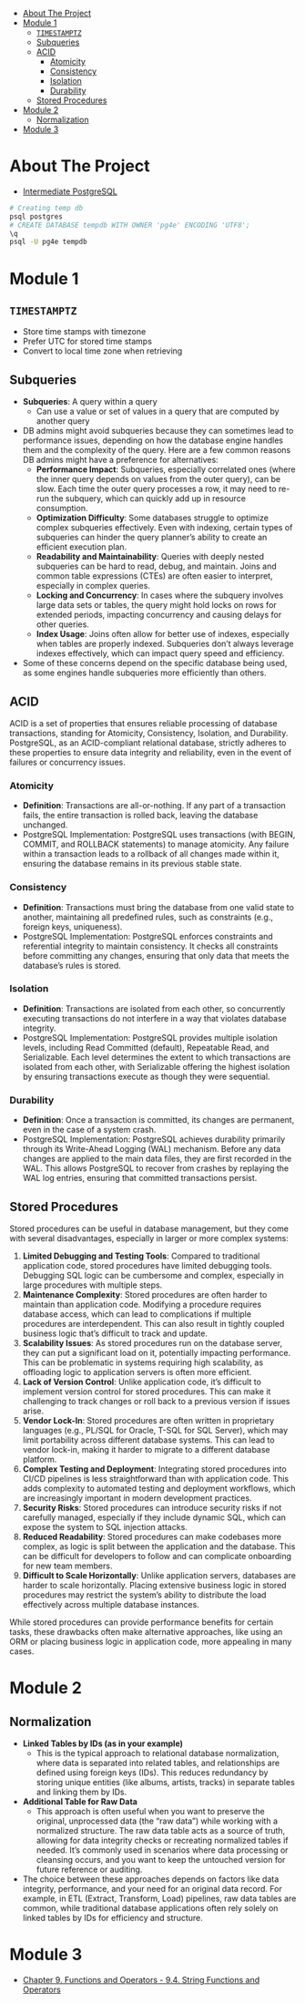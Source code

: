 - [About The Project](#about-the-project)
- [Module 1](#module-1)
  - [`TIMESTAMPTZ`](#timestamptz)
  - [Subqueries](#subqueries)
  - [ACID](#acid)
    - [Atomicity](#atomicity)
    - [Consistency](#consistency)
    - [Isolation](#isolation)
    - [Durability](#durability)
  - [Stored Procedures](#stored-procedures)
- [Module 2](#module-2)
  - [Normalization](#normalization)
- [Module 3](#module-3)

# About The Project

- [Intermediate PostgreSQL](https://www.coursera.org/learn/intermediate-postgresql)

```sh
# Creating temp db
psql postgres
# CREATE DATABASE tempdb WITH OWNER 'pg4e' ENCODING 'UTF8';
\q
psql -U pg4e tempdb
```

# Module 1

## `TIMESTAMPTZ`

- Store time stamps with timezone
- Prefer UTC for stored time stamps
- Convert to local time zone when retrieving

## Subqueries

- **Subqueries**: A query within a query
  - Can use a value or set of values in a query that are computed by another query
- DB admins might avoid subqueries because they can sometimes lead to performance issues, depending on how the database engine handles them and the complexity of the query. Here are a few common reasons DB admins might have a preference for alternatives:
  - **Performance Impact**: Subqueries, especially correlated ones (where the inner query depends on values from the outer query), can be slow. Each time the outer query processes a row, it may need to re-run the subquery, which can quickly add up in resource consumption.
  - **Optimization Difficulty**: Some databases struggle to optimize complex subqueries effectively. Even with indexing, certain types of subqueries can hinder the query planner’s ability to create an efficient execution plan.
  - **Readability and Maintainability**: Queries with deeply nested subqueries can be hard to read, debug, and maintain. Joins and common table expressions (CTEs) are often easier to interpret, especially in complex queries.
  - **Locking and Concurrency**: In cases where the subquery involves large data sets or tables, the query might hold locks on rows for extended periods, impacting concurrency and causing delays for other queries.
  - **Index Usage**: Joins often allow for better use of indexes, especially when tables are properly indexed. Subqueries don’t always leverage indexes effectively, which can impact query speed and efficiency.
- Some of these concerns depend on the specific database being used, as some engines handle subqueries more efficiently than others.

## ACID

ACID is a set of properties that ensures reliable processing of database transactions, standing for Atomicity, Consistency, Isolation, and Durability. PostgreSQL, as an ACID-compliant relational database, strictly adheres to these properties to ensure data integrity and reliability, even in the event of failures or concurrency issues.

### Atomicity

- **Definition**: Transactions are all-or-nothing. If any part of a transaction fails, the entire transaction is rolled back, leaving the database unchanged.
- PostgreSQL Implementation: PostgreSQL uses transactions (with BEGIN, COMMIT, and ROLLBACK statements) to manage atomicity. Any failure within a transaction leads to a rollback of all changes made within it, ensuring the database remains in its previous stable state.

### Consistency

- **Definition**: Transactions must bring the database from one valid state to another, maintaining all predefined rules, such as constraints (e.g., foreign keys, uniqueness).
- PostgreSQL Implementation: PostgreSQL enforces constraints and referential integrity to maintain consistency. It checks all constraints before committing any changes, ensuring that only data that meets the database’s rules is stored.

### Isolation

- **Definition**: Transactions are isolated from each other, so concurrently executing transactions do not interfere in a way that violates database integrity.
- PostgreSQL Implementation: PostgreSQL provides multiple isolation levels, including Read Committed (default), Repeatable Read, and Serializable. Each level determines the extent to which transactions are isolated from each other, with Serializable offering the highest isolation by ensuring transactions execute as though they were sequential.

### Durability

- **Definition**: Once a transaction is committed, its changes are permanent, even in the case of a system crash.
- PostgreSQL Implementation: PostgreSQL achieves durability primarily through its Write-Ahead Logging (WAL) mechanism. Before any data changes are applied to the main data files, they are first recorded in the WAL. This allows PostgreSQL to recover from crashes by replaying the WAL log entries, ensuring that committed transactions persist.

## Stored Procedures

Stored procedures can be useful in database management, but they come with several disadvantages, especially in larger or more complex systems:

1. **Limited Debugging and Testing Tools**: Compared to traditional application code, stored procedures have limited debugging tools. Debugging SQL logic can be cumbersome and complex, especially in large procedures with multiple steps.
2. **Maintenance Complexity**: Stored procedures are often harder to maintain than application code. Modifying a procedure requires database access, which can lead to complications if multiple procedures are interdependent. This can also result in tightly coupled business logic that’s difficult to track and update.
3. **Scalability Issues**: As stored procedures run on the database server, they can put a significant load on it, potentially impacting performance. This can be problematic in systems requiring high scalability, as offloading logic to application servers is often more efficient.
4. **Lack of Version Control**: Unlike application code, it’s difficult to implement version control for stored procedures. This can make it challenging to track changes or roll back to a previous version if issues arise.
5. **Vendor Lock-In**: Stored procedures are often written in proprietary languages (e.g., PL/SQL for Oracle, T-SQL for SQL Server), which may limit portability across different database systems. This can lead to vendor lock-in, making it harder to migrate to a different database platform.
6. **Complex Testing and Deployment**: Integrating stored procedures into CI/CD pipelines is less straightforward than with application code. This adds complexity to automated testing and deployment workflows, which are increasingly important in modern development practices.
7. **Security Risks**: Stored procedures can introduce security risks if not carefully managed, especially if they include dynamic SQL, which can expose the system to SQL injection attacks.
8. **Reduced Readability**: Stored procedures can make codebases more complex, as logic is split between the application and the database. This can be difficult for developers to follow and can complicate onboarding for new team members.
9. **Difficult to Scale Horizontally**: Unlike application servers, databases are harder to scale horizontally. Placing extensive business logic in stored procedures may restrict the system’s ability to distribute the load effectively across multiple database instances.

While stored procedures can provide performance benefits for certain tasks, these drawbacks often make alternative approaches, like using an ORM or placing business logic in application code, more appealing in many cases.

# Module 2

## Normalization

- **Linked Tables by IDs (as in your example)**
  - This is the typical approach to relational database normalization, where data is separated into related tables, and relationships are defined using foreign keys (IDs). This reduces redundancy by storing unique entities (like albums, artists, tracks) in separate tables and linking them by IDs.
- **Additional Table for Raw Data**
  - This approach is often useful when you want to preserve the original, unprocessed data (the “raw data”) while working with a normalized structure. The raw data table acts as a source of truth, allowing for data integrity checks or recreating normalized tables if needed. It’s commonly used in scenarios where data processing or cleansing occurs, and you want to keep the untouched version for future reference or auditing.
- The choice between these approaches depends on factors like data integrity, performance, and your need for an original data record. For example, in ETL (Extract, Transform, Load) pipelines, raw data tables are common, while traditional database applications often rely solely on linked tables by IDs for efficiency and structure.

# Module 3

- [Chapter 9. Functions and Operators - 9.4. String Functions and Operators](https://www.postgresql.org/docs/17/functions-string.html)
